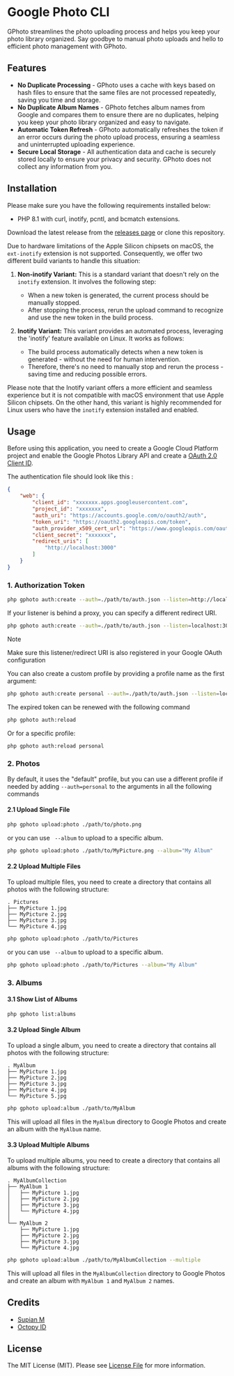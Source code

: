 # Google Photo CLI

GPhoto streamlines the photo uploading process and helps you keep your photo library organized. Say goodbye to manual
photo uploads and hello to efficient photo management with
GPhoto.

## Features

- **No Duplicate Processing** - GPhoto uses a cache with keys based on hash files to ensure that the same files are not
  processed repeatedly, saving you time and storage.
- **No Duplicate Album Names** - GPhoto fetches album names from Google and compares them to ensure there are no
  duplicates, helping you keep your photo library organized and easy
  to navigate.
- **Automatic Token Refresh** - GPhoto automatically refreshes the token if an error occurs during the photo upload
  process, ensuring a seamless and uninterrupted uploading
  experience.
- **Secure Local Storage** - All authentication data and cache is securely stored locally to ensure your privacy and
  security. GPhoto does not collect any information from you.

## Installation

Please make sure you have the following requirements installed below:

- PHP 8.1 with curl, inotify, pcntl, and bcmatch extensions.

Download the latest release from the [releases page](https://github.com/OctopyID/GPhotoCLI/releases) or clone this
repository.

Due to hardware limitations of the Apple Silicon chipsets on macOS, the `ext-inotify` extension is not supported. Consequently, we offer two different build variants to handle this
situation:

1. **Non-inotify Variant:** This is a standard variant that doesn't rely on the `inotify` extension. It involves the following step:
    - When a new token is generated, the current process should be manually stopped.
    - After stopping the process, rerun the upload command to recognize and use the new token in the build process.


2. **Inotify Variant:** This variant provides an automated process, leveraging the 'inotify' feature available on Linux. It works as follows:
    - The build process automatically detects when a new token is generated - without the need for human intervention.
    - Therefore, there's no need to manually stop and rerun the process - saving time and reducing possible errors.

Please note that the Inotify variant offers a more efficient and seamless experience but it is not compatible with macOS environment that use Apple Silicon chipsets. On the other
hand, this variant is highly recommended for Linux users who have the `inotify` extension installed and enabled.

## Usage

Before using this application, you need to create a Google Cloud Platform project and enable the Google Photos Library
API and create
a [OAuth 2.0 Client ID](https://developers.google.com/photos/library/guides/overview#authorization).

The authentication file should look like this :

```json
{
    "web": {
        "client_id": "xxxxxxx.apps.googleusercontent.com",
        "project_id": "xxxxxxx",
        "auth_uri": "https://accounts.google.com/o/oauth2/auth",
        "token_uri": "https://oauth2.googleapis.com/token",
        "auth_provider_x509_cert_url": "https://www.googleapis.com/oauth2/v1/certs",
        "client_secret": "xxxxxxx",
        "redirect_uris": [
            "http://localhost:3000"
        ]
    }
}
```

### 1. Authorization Token

```bash
php gphoto auth:create --auth=./path/to/auth.json --listen=http://localhost:3000
```

If your listener is behind a proxy, you can specify a different redirect URI.

```bash
php gphoto auth:create --auth=./path/to/auth.json --listen=localhost:3000 --redirect=https://yourdomain.com
```

> [!NOTE]
> Make sure this listener/redirect URI is also registered in your Google OAuth configuration


You can also create a custom profile by providing a profile name as the first argument:

```bash
php gphoto auth:create personal --auth=./path/to/auth.json --listen=localhost:3000
```

The expired token can be renewed with the following command

```bash
php gphoto auth:reload
```

Or for a specific profile:

```bash
php gphoto auth:reload personal

```

### 2. Photos

By default, it uses the "default" profile, but you can use a different profile if needed by adding `--auth=personal` to the arguments in all the following commands

#### 2.1 Upload Single File

```bash
php gphoto upload:photo ./path/to/photo.png
```

or you can use ` --album` to upload to a specific album.

```bash
php gphoto upload:photo ./path/to/MyPicture.png --album="My Album"
```

#### 2.2 Upload Multiple Files

To upload multiple files, you need to create a directory that contains all photos with the following structure:

```
. Pictures
├── MyPicture 1.jpg
├── MyPicture 2.jpg
├── MyPicture 3.jpg
└── MyPicture 4.jpg
```

```bash
php gphoto upload:photo ./path/to/Pictures
```

or you can use ` --album` to upload to a specific album.

```bash
php gphoto upload:photo ./path/to/Pictures --album="My Album"
```

### 3. Albums

#### 3.1 Show List of Albums

```bash
php gphoto list:albums
``` 

#### 3.2 Upload Single Album

To upload a single album, you need to create a directory that contains all photos with the following structure:

```
. MyAlbum
├── MyPicture 1.jpg
├── MyPicture 2.jpg
├── MyPicture 3.jpg
├── MyPicture 4.jpg
└── MyPicture 5.jpg
```

```bash
php gphoto upload:album ./path/to/MyAlbum
```

This will upload all files in the `MyAlbum` directory to Google Photos and create an album with the `MyAlbum` name.

#### 3.3 Upload Multiple Albums

To upload multiple albums, you need to create a directory that contains all albums with the following structure:

```
. MyAlbumCollection
├── MyAlbum 1
│   ├── MyPicture 1.jpg
│   ├── MyPicture 2.jpg
│   ├── MyPicture 3.jpg
│   └── MyPicture 4.jpg
│
└── MyAlbum 2
    ├── MyPicture 1.jpg
    ├── MyPicture 2.jpg
    ├── MyPicture 3.jpg
    └── MyPicture 4.jpg
```

```bash
php gphoto upload:album ./path/to/MyAlbumCollection --multiple
```

This will upload all files in the `MyAlbumCollection` directory to Google Photos and create an album with `MyAlbum 1`
and `MyAlbum 2` names.

## Credits

- [Supian M](https://github.com/SupianIDz)
- [Octopy ID](https://github.com/OctopyID)

## License

The MIT License (MIT). Please see [License File](LICENSE) for more information.
